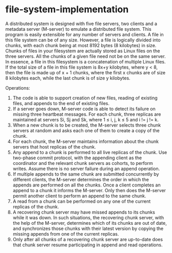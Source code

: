 # file-system-implementation
A distributed system is designed with five file servers, two clients and a metadata server (M-server) to emulate a distributed
file system. This program is easily extensible for any number of servers and clients.
A file in this file system can be of any size. However, a file is logically divided into chunks,
with each chunk being at most 8192 bytes (8 kilobytes) in size. Chunks of files in your filesystem are actually stored
as Linux files on the three servers. All the chunks of a given file need not be on the same server. In essence, a file in
this filesystem is a concatenation of multiple Linux files. If the total size of a file in this file system is 8x+y kilobytes,
where y < 8, then the file is made up of x + 1 chunks, where the first x chunks are of size 8 kilobytes each, while the
last chunk is of size y kilobytes.

Operations:

1. The code is able to support creation of new files, reading of existing files, and appends to the end of
existing files.
2. If a server goes down, M-server code is able to detect its failure on missing three heartbeat messages.
For each chunk, three replicas are maintained at servers Si, Sj and Sk, where 1 ≤ i, j, k ≤ 5 and i != j != k.
3. When a new chunk is to be created, the M-server selects three chunk servers at random and asks each one of
them to create a copy of the chunk.
4. For each chunk, the M-server maintains information about the chunk servers that host replicas of the chunk.
5. Any append to a chunk is performed to all live replicas of the chunk. Use two-phase commit protocol, with the
appending client as the coordinator and the relevant chunk servers as cohorts, to perform writes. Assume there
is no server failure during an append operation.
6. If multiple appends to the same chunk are submitted concurrently by different clients, the M-server determines
the order in which the appends are performed on all the chunks. Once a client completes an append to a chunk
it informs the M-server. Only then does the M-server permit another client to perform an append to the same
chunk.
7. A read from a chunk can be performed on any one of the current replicas of the chunk.
8. A recovering chunk server may have missed appends to its chunks while it was down. In such situations, the
recovering chunk server, with the help of the M-server, determines which of its chunks are out of date, and
synchronizes those chunks with their latest version by copying the missing appends from one of the current
replicas.
9. Only after all chunks of a recovering chunk server are up-to-date does that chunk server resume participating in
append and read operations.
